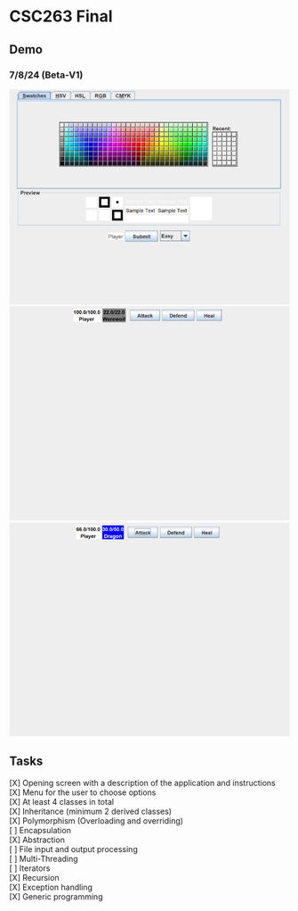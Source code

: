 # CSC263 Final

<!-- TODO: Add information about SQLite3 -->

## Demo
### 7/8/24 (Beta-V1)
![](./demo/7.18.24/image1.webp)
![](./demo/7.18.24/image2.webp)
![](./demo/7.18.24/image3.webp)

## Tasks
[X] Opening screen with a description of the application and instructions\
[X] Menu for the user to choose options\
[X] At least 4 classes in total\
[X] Inheritance (minimum 2 derived classes)\
[X] Polymorphism (Overloading and overriding)\
[ ] Encapsulation\
[X] Abstraction\
[ ] File input and output processing\
[ ] Multi-Threading\
[ ] Iterators\
[X] Recursion \
[X] Exception handling\
[X] Generic programming